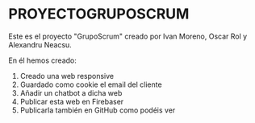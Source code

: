 # PROYECTOGRUPOSCRUM

Este es el proyecto "GrupoScrum" creado por Ivan Moreno, Oscar Rol y Alexandru Neacsu.

En él hemos creado:

1. Creado una web responsive
2. Guardado como cookie el email del cliente
3. Añadir un chatbot a dicha web
4. Publicar esta web en Firebaser
5. Publicarla también en GitHub como podéis ver
